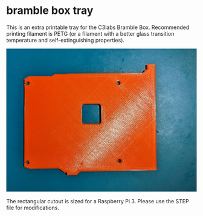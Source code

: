 # bramble box tray

This is an extra printable tray for the C3labs Bramble Box. Recommended printing filament is PETG (or a filament with a better glass transition temperature and self-extinguishing properties).

![bramble-box-tray.jpg](bramble-box/bramble-box-tray.jpg)

The rectangular cutout is sized for a Raspberry Pi 3. Please use the STEP file for modifications.
